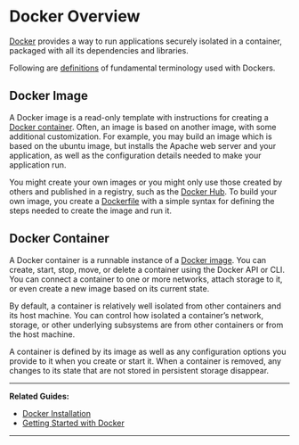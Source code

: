 # Docker Overview

[Docker][1] provides a way to run applications securely isolated in a container, packaged with all 
its dependencies and libraries.

Following are [definitions][2] of fundamental terminology used with Dockers.

## Docker Image

A Docker image is a read-only template with instructions for creating a 
[Docker container](#docker-container). 
Often, an image is based on another image, with some additional customization. For example, you may 
build an image which is based on the ubuntu image, but installs the Apache web server and your 
application, as well as the configuration details needed to make your application run.

You might create your own images or you might only use those created by others and published in a 
registry, such as the [Docker Hub][3]. To build your own image, you create a [Dockerfile][4] with a 
simple syntax for defining the steps needed to create the image and run it.

## Docker Container

A Docker container is a runnable instance of a [Docker image](#docker-image). You can create, start, 
stop, move, or delete a container using the Docker API or CLI. You can connect a container to one or 
more networks, attach storage to it, or even create a new image based on its current state.

By default, a container is relatively well isolated from other containers and its host machine. You 
can control how isolated a container’s network, storage, or other underlying subsystems are from 
other containers or from the host machine.

A container is defined by its image as well as any configuration options you provide to it when you 
create or start it. When a container is removed, any changes to its state that are not stored in 
persistent storage disappear.

---

**Related Guides:**

- [Docker Installation][5]
- [Getting Started with Docker][6]

---

[1]: https://docs.docker.com/
[2]: https://docs.docker.com/engine/docker-overview/#docker-objects
[3]: https://hub.docker.com/
[4]: /Topics/Dockerfile
[5]: /Guides/Docker/Docker%20Installation
[6]: /Guides/Docker/Getting%20Started%20with%20Docker

